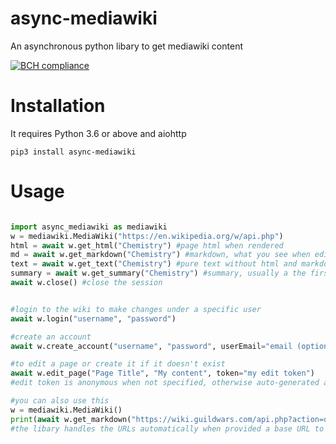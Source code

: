 # async-mediawiki
An asynchronous python libary to get mediawiki content

[![BCH compliance](https://bettercodehub.com/edge/badge/Gelbpunkt/async-mediawiki?branch=master)](https://bettercodehub.com/)

# Installation

It requires Python 3.6 or above and aiohttp

`pip3 install async-mediawiki`

# Usage
```python

import async_mediawiki as mediawiki
w = mediawiki.MediaWiki("https://en.wikipedia.org/w/api.php")
html = await w.get_html("Chemistry") #page html when rendered 
md = await w.get_markdown("Chemistry") #markdown, what you see when editing a page
text = await w.get_text("Chemistry") #pure text without html and markdown
summary = await w.get_summary("Chemistry") #summary, usually a the first paragraph explaning the page
await w.close() #close the session


#login to the wiki to make changes under a specific user
await w.login("username", "password")

#create an account
await w.create_account("username", "password", userEmail="email (optional)", userRealName="real name (optional)") 

#to edit a page or create it if it doesn't exist
await w.edit_page("Page Title", "My content", token="my edit token")
#edit token is anonymous when not specified, otherwise auto-generated as the logged in user if not given an explicit one

#you can also use this
w = mediawiki.MediaWiki()
print(await w.get_markdown("https://wiki.guildwars.com/api.php?action=query&titles=Ranger&prop=revisions&rvprop=content&format=json&formatversion=2"))
#the libary handles the URLs automatically when provided a base URL to the API

```

